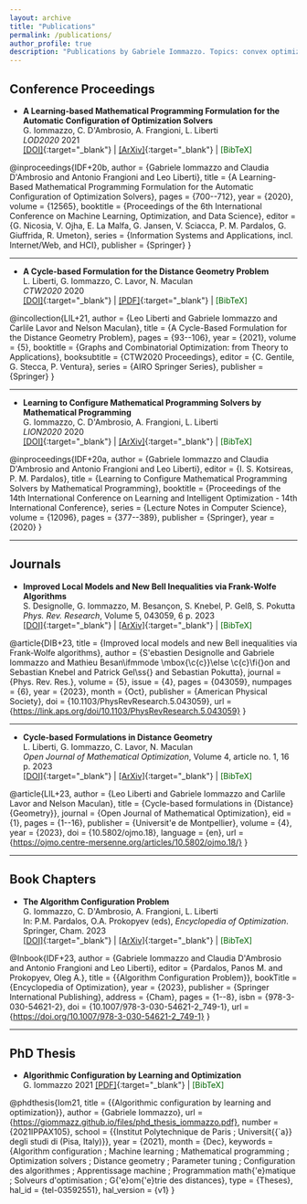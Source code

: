 ```yaml
---
layout: archive
title: "Publications"
permalink: /publications/
author_profile: true
description: "Publications by Gabriele Iommazzo. Topics: convex optimization, Frank-Wolfe (conditional gradients), with applications in machine learning (ML), quantum information theory. Other areas of expertise: mathematical programming (MP), embedding/integrating ML predictors into mathematical programming formulations, data-driven optimization, learning-based optimization, algorithm configuration, distance geometry. Worked with Sebastian Pokutta, Leo Liberti, Antonio Frangioni, Claudia D'Ambrosio, Shimrit Shtern, Pavel Dvurechensky, Mathias Staudigl. PhD in France, Palaiseau, Ecole Polytechnique, Institut Polytechnique de Paris (l'X, LIX). MSc in Pisa"
---
```




## Conference Proceedings

- **A Learning-based Mathematical Programming Formulation for the Automatic Configuration of Optimization Solvers**  
  G. Iommazzo, C. D'Ambrosio, A. Frangioni, L. Liberti   
  *LOD2020*
  2021  
  [[DOI]](https://doi.org/10.1007/978-3-030-64583-0_61){:target="_blank"} | [[ArXiv]](https://arxiv.org/abs/2401.04237){:target="_blank"} | 
  <a href="javascript:void(0)" onclick="toggleBibtex('bibtex-idf20b', 'copy-btn-idf20b')" style="text-decoration: none; color: #006400;">[BibTeX]</a> 
  <button id="copy-btn-idf20b" onclick="copyBibtex('bibtex-idf20b', 'copy-btn-idf20b')" style="display:none; background:none; border:none; color: #006400; cursor:pointer;">&#128203; copy</button>
  
  <div id="bibtex-idf20b" style="display:none; padding: 10px; border: 1px solid #ddd; margin-top: 10px; font-family: monospace; font-size: 12px; background-color: #d3d3d3; color: black; max-width: 600px; max-height: 150px; overflow: auto;">
    <pre>
@inproceedings{IDF+20b,
	author = {Gabriele Iommazzo and Claudia D'Ambrosio and Antonio Frangioni and Leo Liberti},
	title = {A Learning-Based Mathematical Programming Formulation for the Automatic Configuration of Optimization Solvers},
	pages = {700--712},
	year = {2020},
	volume = {12565},
	booktitle = {Proceedings of the 6th International Conference on Machine Learning, Optimization, and Data Science},
	editor = {G. Nicosia, V. Ojha, E. La Malfa, G. Jansen, V. Sciacca, P. M. Pardalos, G. Giuffrida, R. Umeton},
	series = {Information Systems and Applications, incl. Internet/Web, and HCI},
	publisher = {Springer}
    }
    </pre>
  </div>

---

- **A Cycle-based Formulation for the Distance Geometry Problem**  
  L. Liberti, G. Iommazzo, C. Lavor, N. Maculan   
  *CTW2020*
  2020  
  [[DOI]](https://doi.org/10.1007/978-3-030-63072-0_8){:target="_blank"} | [[PDF]](http://www.lix.polytechnique.fr/Labo/Gabriele.Iommazzo/a_cycle-based_formulation_for_the_dg_problem_CTW20.pdf){:target="_blank"} | 
  <a href="javascript:void(0)" onclick="toggleBibtex('bibtex-lil20', 'copy-btn-lil20')" style="text-decoration: none; color: #006400;">[BibTeX]</a> 
  <button id="copy-btn-lil20" onclick="copyBibtex('bibtex-lil20', 'copy-btn-lil20')" style="display:none; background:none; border:none; color: #006400; cursor:pointer;">&#128203; copy</button>
  
  <div id="bibtex-lil20" style="display:none; padding: 10px; border: 1px solid #ddd; margin-top: 10px; font-family: monospace; font-size: 12px; background-color: #d3d3d3; color: black; max-width: 600px; max-height: 150px; overflow: auto;">
    <pre>
@incollection{LIL+21,
	author = {Leo Liberti and Gabriele Iommazzo and Carlile Lavor and Nelson Maculan},
	title = {A Cycle-Based Formulation for the Distance Geometry Problem},
	pages = {93--106},
	year = {2021},
	volume = {5},
	booktitle = {Graphs and Combinatorial Optimization: from Theory to Applications},
	booksubtitle = {CTW2020 Proceedings},
	editor = {C. Gentile, G. Stecca, P. Ventura},
	series = {AIRO Springer Series},
	publisher = {Springer}
    }
    </pre>
  </div>

---

- **Learning to Configure Mathematical Programming Solvers by Mathematical Programming**  
  G. Iommazzo, C. D'Ambrosio, A. Frangioni, L. Liberti   
  *LION2020*
  2020  
  [[DOI]](https://doi.org/10.1007/978-3-030-53552-0_34){:target="_blank"} | [[ArXiv]](https://arxiv.org/abs/2401.05041){:target="_blank"} | 
  <a href="javascript:void(0)" onclick="toggleBibtex('bibtex-idf20a', 'copy-btn-idf20a')" style="text-decoration: none; color: #006400;">[BibTeX]</a> 
  <button id="copy-btn-idf20a" onclick="copyBibtex('bibtex-idf20a', 'copy-btn-idf20a')" style="display:none; background:none; border:none; color: #006400; cursor:pointer;">&#128203; copy</button>
  
  <div id="bibtex-idf20a" style="display:none; padding: 10px; border: 1px solid #ddd; margin-top: 10px; font-family: monospace; font-size: 12px; background-color: #d3d3d3; color: black; max-width: 600px; max-height: 150px; overflow: auto;">
    <pre>
@inproceedings{IDF+20a,
	author = {Gabriele Iommazzo and Claudia D'Ambrosio and Antonio Frangioni and Leo Liberti},
	editor = {I. S. Kotsireas, P. M. Pardalos},
	title = {Learning to Configure Mathematical Programming Solvers by Mathematical Programming},
	booktitle = {Proceedings of the 14th International Conference on Learning and Intelligent Optimization - 14th International Conference},
	series = {Lecture Notes in Computer Science},
	volume = {12096},
	pages = {377--389},
	publisher = {Springer},
	year = {2020}
    }
    </pre>
  </div>

---

## Journals

- **Improved Local Models and New Bell Inequalities via Frank-Wolfe Algorithms**  
  S. Designolle, G. Iommazzo, M. Besançon, S. Knebel, P. Gelß, S. Pokutta   
  *Phys. Rev. Research*, Volume 5, 043059, 6 p.
  2023  
  [[DOI]](https://doi.org/10.1103/PhysRevResearch.5.043059){:target="_blank"} | [[ArXiv]](https://arxiv.org/abs/2302.04721){:target="_blank"} | 
  <a href="javascript:void(0)" onclick="toggleBibtex('bibtex-dib23', 'copy-btn-dib23')" style="text-decoration: none; color: #006400;">[BibTeX]</a> 
  <button id="copy-btn-dib23" onclick="copyBibtex('bibtex-dib23', 'copy-btn-dib23')" style="display:none; background:none; border:none; color: #006400; cursor:pointer;">&#128203; copy</button>

  <div id="bibtex-dib23" style="display:none; padding: 10px; border: 1px solid #ddd; margin-top: 10px; font-family: monospace; font-size: 12px; background-color: #d3d3d3; color: black; max-width: 600px; max-height: 150px; overflow: auto;">
    <pre>
@article{DIB+23,
  title = {Improved local models and new Bell inequalities via Frank-Wolfe algorithms},
  author = {S\'ebastien Designolle and Gabriele Iommazzo and Mathieu Besan\ifmmode \mbox{\c{c}}\else \c{c}\fi{}on and Sebastian Knebel and Patrick Gel\ss{} and Sebastian Pokutta},
  journal = {Phys. Rev. Res.},
  volume = {5},
  issue = {4},
  pages = {043059},
  numpages = {6},
  year = {2023},
  month = {Oct},
  publisher = {American Physical Society},
  doi = {10.1103/PhysRevResearch.5.043059},
  url = {https://link.aps.org/doi/10.1103/PhysRevResearch.5.043059}
    }
    </pre>
  </div>

---

- **Cycle-based Formulations in Distance Geometry**  
  L. Liberti, G. Iommazzo, C. Lavor, N. Maculan   
  *Open Journal of Mathematical Optimization*, Volume 4, article no. 1, 16 p.
  2023  
  [[DOI]](https://doi.org/10.5802/ojmo.18){:target="_blank"} | [[ArXiv]](https://arxiv.org/abs/2006.11523){:target="_blank"} | 
  <a href="javascript:void(0)" onclick="toggleBibtex('bibtex-lil23', 'copy-btn-lil23')" style="text-decoration: none; color: #006400;">[BibTeX]</a> 
  <button id="copy-btn-lil23" onclick="copyBibtex('bibtex-lil23', 'copy-btn-lil23')" style="display:none; background:none; border:none; color: #006400; cursor:pointer;">&#128203; copy</button>
  
  <div id="bibtex-lil23" style="display:none; padding: 10px; border: 1px solid #ddd; margin-top: 10px; font-family: monospace; font-size: 12px; background-color: #d3d3d3; color: black; max-width: 600px; max-height: 150px; overflow: auto;">
    <pre>
@article{LIL+23,
     author = {Leo Liberti and Gabriele Iommazzo and Carlile Lavor and Nelson Maculan},
     title = {Cycle-based formulations in {Distance} {Geometry}},
     journal = {Open Journal of Mathematical Optimization},
     eid = {1},
     pages = {1--16},
     publisher = {Universit\'e de Montpellier},
     volume = {4},
     year = {2023},
     doi = {10.5802/ojmo.18},
     language = {en},
     url = {https://ojmo.centre-mersenne.org/articles/10.5802/ojmo.18/}
    }
    </pre>
  </div>

---

## Book Chapters

- **The Algorithm Configuration Problem**  
  G. Iommazzo, C. D'Ambrosio, A. Frangioni, L. Liberti   
  In: P.M. Pardalos, O.A. Prokopyev (eds), *Encyclopedia of Optimization*. Springer, Cham.
  2023  
  [[DOI]](https://doi.org/10.1007/978-3-030-54621-2_749-1){:target="_blank"} | [[ArXiv]](https://arxiv.org/abs/2403.00898){:target="_blank"} | 
  <a href="javascript:void(0)" onclick="toggleBibtex('bibtex-idf23', 'copy-btn-idf23')" style="text-decoration: none; color: #006400;">[BibTeX]</a> 
  <button id="copy-btn-idf23" onclick="copyBibtex('bibtex-idf23', 'copy-btn-idf23')" style="display:none; background:none; border:none; color: #006400; cursor:pointer;">&#128203; copy</button>
  
  <div id="bibtex-idf23" style="display:none; padding: 10px; border: 1px solid #ddd; margin-top: 10px; font-family: monospace; font-size: 12px; background-color: #d3d3d3; color: black; max-width: 600px; max-height: 150px; overflow: auto;">
    <pre>
@Inbook{IDF+23,
    author = {Gabriele Iommazzo and Claudia D'Ambrosio and Antonio Frangioni and Leo Liberti},
    editor = {Pardalos, Panos M. and Prokopyev, Oleg A.},
    title = {{Algorithm Configuration Problem}},
    bookTitle = {Encyclopedia of Optimization},
    year = {2023},
    publisher = {Springer International Publishing},
    address = {Cham},
    pages = {1--8},
    isbn = {978-3-030-54621-2},
    doi = {10.1007/978-3-030-54621-2_749-1},
    url = {https://doi.org/10.1007/978-3-030-54621-2_749-1}
    }
    </pre>
  </div>

---

## PhD Thesis

- **Algorithmic Configuration by Learning and Optimization**  
  G. Iommazzo
  2021
  [[PDF]](https://giommazz.github.io/files/phd_thesis_iommazzo.pdf){:target="_blank"} | 
  <a href="javascript:void(0)" onclick="toggleBibtex('bibtex-iom21', 'copy-btn-iom21')" style="text-decoration: none; color: #006400;">[BibTeX]</a> 
  <button id="copy-btn-iom21" onclick="copyBibtex('bibtex-iom21', 'copy-btn-iom21')" style="display:none; background:none; border:none; color: #006400; cursor:pointer;">&#128203; copy</button>

  <div id="bibtex-iom21" style="display:none; padding: 10px; border: 1px solid #ddd; margin-top: 10px; font-family: monospace; font-size: 12px; background-color: #d3d3d3; color: black; max-width: 600px; max-height: 150px; overflow: auto;">
    <pre>
@phdthesis{Iom21,
  title = {{Algorithmic configuration by learning and optimization}},
  author = {Gabriele Iommazzo},
  url = {https://giommazz.github.io/files/phd_thesis_iommazzo.pdf},
  number = {2021IPPAX105},
  school = {{Institut Polytechnique de Paris ; Universit{{\`a}} degli studi di (Pisa, Italy)}},
  year = {2021},
  month = {Dec},
  keywords = {Algorithm configuration ; Machine learning ; Mathematical programming ; Optimization solvers ; Distance geometry ; Parameter tuning ; Configuration des algorithmes ; Apprentissage machine ; Programmation math{\'e}matique ; Solveurs d'optimisation ; G{\'e}om{\'e}trie des distances},
  type = {Theses},
  hal_id = {tel-03592551},
  hal_version = {v1}
    }
    </pre>
  </div>



<!-- Script to manage BibTex icons -->
<script>
function toggleBibtex(bibtexId, buttonId) {
  var bibtexBox = document.getElementById(bibtexId);
  var copyButton = document.getElementById(buttonId);

  if (bibtexBox.style.display === "none") {
    bibtexBox.style.display = "block";
    copyButton.style.display = "inline";  // Show the copy button when BibTeX is visible
  } else {
    bibtexBox.style.display = "none";
    copyButton.style.display = "none";  // Hide the copy button when BibTeX is hidden
  }
}

function copyBibtex(bibtexId, buttonId) {
  var bibtexText = document.getElementById(bibtexId).getElementsByTagName('pre')[0].innerText;
  navigator.clipboard.writeText(bibtexText).then(function() {
    // Change the button text to "copied!" but keep the icon
    var copyButton = document.getElementById(buttonId);
    copyButton.innerHTML = '&#128203; copied!';
  }).catch(function() {
    alert('Failed to copy BibTeX');
  });
}
</script>

